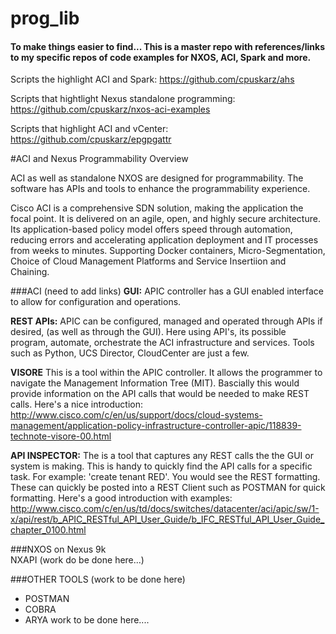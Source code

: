 # prog_lib

#### To make things easier to find... This is a master repo with references/links to my specific repos of code examples for NXOS, ACI, Spark and more.  

Scripts the highlight ACI and Spark: 
<https://github.com/cpuskarz/ahs>

Scripts that hightlight Nexus standalone programming: <https://github.com/cpuskarz/nxos-aci-examples>

Scripts that highlight ACI and vCenter:
<https://github.com/cpuskarz/epgpgattr>  



#ACI and Nexus Programmability Overview  

ACI as well as standalone NXOS are designed for programmability. The software has APIs and tools to enhance the programmability experience.  
 
Cisco ACI is a comprehensive SDN solution, making the application the focal point. It is delivered on an agile, open, and highly secure architecture. Its application-based policy model offers speed through automation, reducing errors and accelerating application deployment and IT processes from weeks to minutes.  Supporting Docker containers, Micro-Segmentation, Choice of Cloud Management Platforms and Service Insertiion and Chaining.

###ACI  (need to add links)
**GUI:** APIC controller has a GUI enabled interface to allow for configuration and operations.  

**REST APIs:** APIC can be configured, managed and operated through APIs if desired, (as well as through the GUI). Here using API's, its possible program, automate, orchestrate the ACI infrastructure and services. Tools such as Python, UCS Director, CloudCenter are just a few.

**VISORE** This is a tool within the APIC controller. It allows the programmer to navigate the Management Information Tree (MIT). Bascially this would provide information on the API calls that would be needed to make REST calls. Here's a nice introduction:
 <http://www.cisco.com/c/en/us/support/docs/cloud-systems-management/application-policy-infrastructure-controller-apic/118839-technote-visore-00.html>


**API INSPECTOR:** The is a tool that captures any REST calls the the GUI or system is making. This is handy to quickly find the API calls for a specific task. For example: 'create tenant RED'. You would see the REST formatting. These can quickly be posted into a REST Client such as POSTMAN for quick formatting. Here's a good introduction with examples: <http://www.cisco.com/c/en/us/td/docs/switches/datacenter/aci/apic/sw/1-x/api/rest/b_APIC_RESTful_API_User_Guide/b_IFC_RESTful_API_User_Guide_chapter_0100.html>





###NXOS on Nexus 9k  
NXAPI
(work do be done here...)


###OTHER TOOLS (work to be done here)
- POSTMAN
- COBRA
- ARYA
work to be done here....





